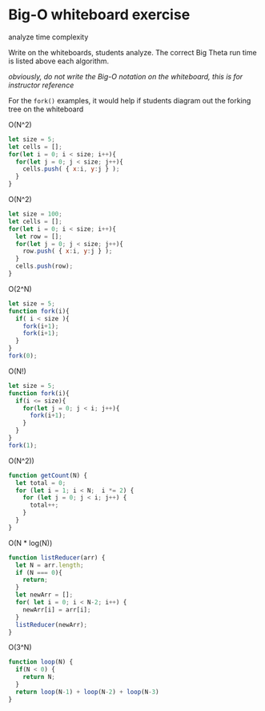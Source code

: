 # Big-O whiteboard exercise

analyze time complexity

Write on the whiteboards, students analyze. The correct Big Theta run time is listed above each algorithm.

_obviously, do not write the Big-O notation on the whiteboard, this is for instructor reference_

For the `fork()` examples, it would help if students diagram out the forking tree on the whiteboard

O(N^2)
```javascript
let size = 5;
let cells = [];
for(let i = 0; i < size; i++){
  for(let j = 0; j < size; j++){
    cells.push( { x:i, y:j } );
  }
}
```

O(N^2)
```javascript
let size = 100;
let cells = [];
for(let i = 0; i < size; i++){
  let row = [];
  for(let j = 0; j < size; j++){
    row.push( { x:i, y:j } );
  }
  cells.push(row);
}
```

O(2^N)
```javascript
let size = 5;
function fork(i){
  if( i < size ){
    fork(i+1);
    fork(i+1);
  }
}
fork(0);
```

O(N!)
```javascript
let size = 5;
function fork(i){
  if(i <= size){
    for(let j = 0; j < i; j++){
      fork(i+1);
    }
  }
}
fork(1);
```

O(N^2))
```javascript
function getCount(N) {
  let total = 0;
  for (let i = 1; i < N;  i *= 2) {
    for (let j = 0; j < i; j++) {
      total++;
    }
  }
}
```

O(N * log(N))
```javascript
function listReducer(arr) {
  let N = arr.length;
  if (N === 0){
    return;
  }
  let newArr = [];
  for( let i = 0; i < N-2; i++) {
    newArr[i] = arr[i];
  }
  listReducer(newArr);
}
```

O(3^N)
```javascript
function loop(N) {
  if(N < 0) {
    return N;
  }
  return loop(N-1) + loop(N-2) + loop(N-3)
}
```
